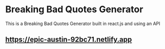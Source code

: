 # Breaking Bad Quotes Generator

This is a Breaking Bad Quotes Generator built in react.js and using an API 

## https://epic-austin-92bc71.netlify.app
